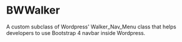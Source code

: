 # BWWalker
A custom subclass of Wordpress' Walker_Nav_Menu class that helps developers to use Bootstrap 4 navbar inside Wordpress.

